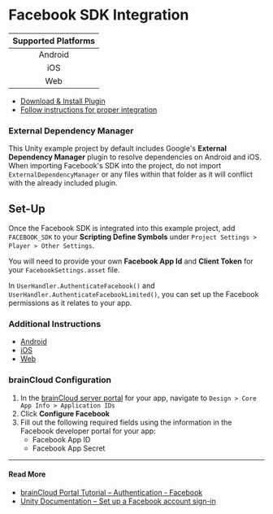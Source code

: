 # Facebook SDK Integration

| Supported Platforms |
| :-----------------: |
| Android             |
| iOS                 |
| Web                 |

- [Download & Install Plugin](https://developers.facebook.com/docs/unity/)
- [Follow instructions for proper integration](https://developers.facebook.com/docs/unity/gettingstarted)

### External Dependency Manager

This Unity example project by default includes Google's **External Dependency Manager** plugin to resolve dependencies on Android and iOS. When importing Facebook's SDK into the project, do not import `ExternalDependencyManager` or any files within that folder as it will conflict with the already included plugin.

## Set-Up

Once the Facebook SDK is integrated into this example project, add `FACEBOOK_SDK` to your **Scripting Define Symbols** under `Project Settings > Player > Other Settings`.

You will need to provide your own **Facebook App Id** and **Client Token** for your `FacebookSettings.asset` file.

In `UserHandler.AuthenticateFacebook()` and `UserHandler.AuthenticateFacebookLimited()`, you can set up the Facebook permissions as it relates to your app.

### Additional Instructions

- [Android](https://developers.facebook.com/docs/unity/getting-started/android)
- [iOS](https://developers.facebook.com/docs/unity/getting-started/ios)
- [Web](https://developers.facebook.com/docs/unity/getting-started/canvas)

### brainCloud Configuration

1. In the [brainCloud server portal](https://portal.braincloudservers.com/) for your app, navigate to `Design > Core App Info > Application IDs`
2. Click **Configure Facebook**
3. Fill out the following required fields using the information in the Facebook developer portal for your app:
    - Facebook App ID
    - Facebook App Secret

---

#### Read More

- [brainCloud Portal Tutorial – Authentication - Facebook](https://getbraincloud.com/apidocs/portal-usage/basic-configuration-facebook/)
- [Unity Documentation – Set up a Facebook account sign-in](https://docs.unity.com/authentication/en/manual/set-up-facebook-signin)
